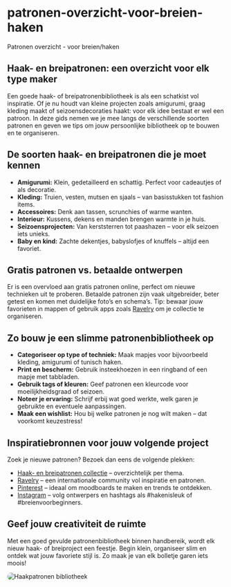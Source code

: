 # patronen-overzicht-voor-breien-haken
Patronen overzicht - voor breien/haken

<article itemscope itemtype="https://schema.org/Article">

  <meta itemprop="headline" content="Haak- en breipatronen: een overzicht voor elk type maker">
  <meta itemprop="description" content="Ontdek de verschillende soorten haak- en breipatronen, van amigurumi tot kledingstukken. Leer hoe je patronen kiest, bewaart en jouw eigen bibliotheek opbouwt.">
  <meta itemprop="image" content="{{store url=''}}media/pages/cms/blog/haakpatronen-bibliotheek.jpg">
  <meta itemprop="author" content="Yarnies">

  <h1 class="MT">Haak- en breipatronen: een overzicht voor elk type maker</h1>

  <p>Een goede haak- of breipatronenbibliotheek is als een schatkist vol inspiratie. Of je nu houdt van kleine projecten zoals amigurumi, graag kleding maakt of seizoensdecoraties haakt: voor elk idee bestaat er wel een patroon. In deze gids nemen we je mee langs de verschillende soorten patronen en geven we tips om jouw persoonlijke bibliotheek op te bouwen en te organiseren.</p>

  <h2>De soorten haak- en breipatronen die je moet kennen</h2>
  <ul class="USP-v L-mt8">
    <li class="USPe i_cm"><strong>Amigurumi:</strong> Klein, gedetailleerd en schattig. Perfect voor cadeautjes of als decoratie.</li>
    <li class="USPe i_cm"><strong>Kleding:</strong> Truien, vesten, mutsen en sjaals – van basisstukken tot fashion items.</li>
    <li class="USPe i_cm"><strong>Accessoires:</strong> Denk aan tassen, scrunchies of warme wanten.</li>
    <li class="USPe i_cm"><strong>Interieur:</strong> Kussens, dekens en manden brengen warmte in je huis.</li>
    <li class="USPe i_cm"><strong>Seizoensprojecten:</strong> Van kerststerren tot paashazen – voor elk seizoen iets unieks.</li>
    <li class="USPe i_cm"><strong>Baby en kind:</strong> Zachte dekentjes, babyslofjes of knuffels – altijd een favoriet.</li>
  </ul>

  <h2>Gratis patronen vs. betaalde ontwerpen</h2>
  <p>Er is een overvloed aan gratis patronen online, perfect om nieuwe technieken uit te proberen. Betaalde patronen zijn vaak uitgebreider, beter getest en komen met duidelijke foto’s en schema’s. Tip: bewaar jouw favorieten in mappen of gebruik apps zoals <a target="_blank" href="https://www.ravelry.com/shops/yarnies---breiwebshopnl">Ravelry</a> om je collectie te organiseren.</p>

  <h2>Zo bouw je een slimme patronenbibliotheek op</h2>
  <ul class="USP-v L-mt8">
    <li class="USPe i_clc"><strong>Categoriseer op type of techniek:</strong> Maak mapjes voor bijvoorbeeld kleding, amigurumi of tunisch haken.</li>
    <li class="USPe i_clc"><strong>Print en bescherm:</strong> Gebruik insteekhoezen in een ringband of een mapje met tabbladen.</li>
    <li class="USPe i_clc"><strong>Gebruik tags of kleuren:</strong> Geef patronen een kleurcode voor moeilijkheidsgraad of seizoen.</li>
    <li class="USPe i_clc"><strong>Noteer je ervaring:</strong> Schrijf erbij wat goed werkte, welk garen je gebruikte en eventuele aanpassingen.</li>
    <li class="USPe i_clc"><strong>Maak een wishlist:</strong> Hou bij welke patronen je nog wilt maken – dat voorkomt keuzestress!</li>
  </ul>

  <h2>Inspiratiebronnen voor jouw volgende project</h2>
  <p>Zoek je nieuwe patronen? Bezoek dan eens de volgende plekken:</p>
  <ul class="USP-v">
    <li class="USPe i_cm"><a href="https://www.breiwebshop.nl/patronen/">Haak- en breipatronen collectie</a> – overzichtelijk per thema.</li>
    <li class="USPe i_cm"><a target="_blank" href="https://www.ravelry.com/shops/yarnies---breiwebshopnl">Ravelry</a> – een internationale community vol inspiratie en patronen.</li>
    <li class="USPe i_cm"><a target="_blank" href="pinterest.com/yarnies_nl/">Pinterest</a> – ideaal om moodboards te maken en trends te ontdekken.</li>
    <li class="USPe i_cm"><a target="_blank" href="https://www.instagram.com/yarnies_nl">Instagram</a> – volg ontwerpers en hashtags als #hakenisleuk of #breienvoorbeginners.</li>
  </ul>

  <h2>Geef jouw creativiteit de ruimte</h2>
  <p>Met een goed gevulde patronenbibliotheek binnen handbereik, wordt elk nieuw haak- of breiproject een feestje. Begin klein, organiseer slim en ontdek wat jouw favoriete stijl is. Zo maak je van elk bolletje garen iets moois!</p>

  <img style="border-radius:18px" src="{{store url=''}}media/pages/cms/blog/haakpatronen-bibliotheek.jpg" alt="Haakpatronen bibliotheek">
</article>
